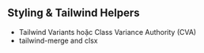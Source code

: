 ## Styling & Tailwind Helpers

- Tailwind Variants hoặc Class Variance Authority (CVA)
- tailwind-merge and clsx
